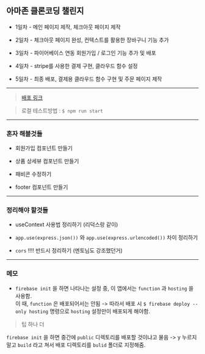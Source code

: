 ## 아마존 클론코딩 챌린지

- 1일차 - 메인 페이지 제작, 체크아웃 페이지 제작

- 2일차 - 체크아웃 페이지 완성, 컨텍스트를 활용한 장바구니 기능 추가

- 3일차 - 파이어베이스 연동 회원가입 / 로그인 기능 추가 및 배포

- 4일차 - stripe를 사용한 결제 구현, 클라우드 함수 설정

- 5일차 - 최종 배포, 결제용 클라우드 함수 구현 및 주문 페이지 제작

---

> [배포 링크](https://challenge-87510.web.app/)

> 로컬 테스트방법 : `$ npm run start`

---

### 혼자 해볼것들

- 회원가입 컴포넌트 만들기

- 상품 상세뷰 컴포넌트 만들기

- 패비콘 수정하기

- footer 컴포넌트 만들기

---

### 정리해야 할것들

- useContext 사용법 정리하기 (리덕스랑 같이)

- `app.use(express.json())` 와 `app.use(express.urlencoded())` 차이 정리하기

- `cors` !!!! 반드시 정리하기 (멘토님도 강조했던거)

---

### 메모

- `firebase init` 을 하면 나타나는 설정 중, 이 앱에서는 `function` 과 `hosting` 을 사용함.  
이 때, `function` 은 배포되어서는 안됨 -> 따라서 배포 시 `$ firebase deploy --only hosting` 명령으로 `hosting` 설정만이 배포되게 해야함.

> 팁 하나 더

`firebase init` 을 하면 중간에 `public` 디렉토리를 배포할 것이냐고 물음 -> y 누르지 말고 `build` 라고 쳐서 배포 디렉토리를 `bulid` 폴더로 지정해줌.
